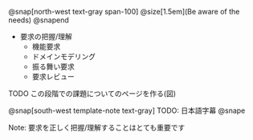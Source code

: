 @snap[north-west text-gray span-100]
@size[1.5em](Be aware of the needs)
@snapend

- 要求の把握/理解
    - 機能要求
    - ドメインモデリング
    - 振る舞い要求
    - 要求レビュー

TODO この段階での課題についてのページを作る(図)

@snap[south-west template-note text-gray]
TODO: 日本語字幕
@snape

Note:
要求を正しく把握/理解することはとても重要です

